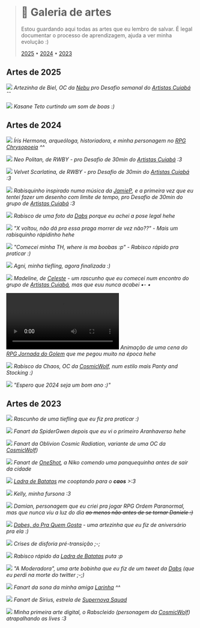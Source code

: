 > # 🎨 Galeria de artes
> Estou guardando aqui todas as artes que eu lembro de salvar. É legal documentar o processo de aprendizagem, ajuda a ver minha evolução :)
>
> [2025](#2025) • [2024](#artes-de-2024) • [2023](#artes-de-2023)

<style>{{#include ./style.css}}</style>
<script>{{#include ./script.js}}</script>

## Artes de 2025

![](2025/2.png)
*Artezinha de Biel, OC da [Nebu](https://www.instagram.com/am_nebu04) pro Desafio semanal do [Artistas Cuiabá](https://www.instagram.com/artistascuiaba/) ˆˆ  
[](https://www.instagram.com/p/DF1KxtUR7ah/)
[](https://bsky.app/profile/danifluffy.dev/post/3lhpc3yghmc2v)*

![](2025/1.jpeg)
*Kasane Teto curtindo um som de boas :)  
[](https://bsky.app/profile/danifluffy.dev/post/3lfnaeb7fdk2q)*



## Artes de 2024

![](2024/12.png)
*Íris Hermona, arqueóloga, historiadora, e minha personagem no [RPG Chrysopoeia](https://www.youtube.com/playlist?list=PLnbFq63ncllDlOGyZTvnm1FbgRFc8HEuR) ^^*

![](2024/11.png)
*Neo Politan, de RWBY - pro Desafio de 30min do [Artistas Cuiabá](https://www.instagram.com/artistascuiaba/) :3*

![](2024/10.png)
*Velvet Scarlatina, de RWBY - pro Desafio de 30min do [Artistas Cuiabá](https://www.instagram.com/artistascuiaba/) :3*

![](2024/9.png)
*Rabisquinho inspirado numa música da [JamieP](https://www.youtube.com/watch?v=s742C0v5SFI), e a primeira vez que eu tentei fazer um desenho com limite de tempo, pro Desafio de 30min do grupo de [Artistas Cuiabá](https://www.instagram.com/artistascuiaba/) :3*

![](2024/8.png)
*Rabisco de uma foto da [Dabs](https://bsky.app/profile/dabsvondaben.bsky.social) porque eu achei a pose legal hehe*

![](2024/7.jpg)
*"X voltou, não dá pra essa praga morrer de vez não??" - Mais um rabisquinho rápidinho hehe  
[](https://bsky.app/profile/danifluffy.dev/post/3l4ubuvnvde2f)*


![](2024/6.png)
*"Comecei minha TH, where is ma boobas :p" - Rabisco rápido pra praticar :)  
[](https://bsky.app/profile/danifluffy.dev/post/3l4m555wjrh2x)*

![](2024/5.jpg)
*Agni, minha tiefling, agora finalizada :)  
[](https://www.instagram.com/p/C7wGJhDOZAl/)*

![](2024/4.jpg)
*Madeline, de [Celeste](https://store.steampowered.com/app/504230/Celeste/) - um rascunho que eu comecei num encontro do grupo de [Artistas Cuiabá](https://www.instagram.com/artistascuiaba/), mas que euu nunca acabei •- •*

<video src="./2024/3.mp4" controls></video>
*Animação de uma cena do [RPG Jornada do Golem](https://www.youtube.com/playlist?list=PLnbFq63ncllCAHKEo_RsqIJ--Syh_CnYD) que me pegou muito na época hehe  
[](https://www.instagram.com/p/C6aihVRuq6x/)*

![](./2024/2.png)
*Rabisco da Chaos, OC da [CosmicWolf](https://youtube.com/@CosmicWolf_Arts), num estilo mais Panty and Stocking :)  
[](https://www.instagram.com/p/C6Az2MvuLP-/)*

![](./2024/1.jpg)
*"Espero que 2024 seja um bom ano :)"  
[](https://bsky.app/profile/danifluffy.dev/post/3kiqxgvoygv2m)*




## Artes de 2023

![](./2023/14.jpg)
*Rascunho de uma tiefling que eu fiz pra praticar :)*

![](./2023/13.jpg)
*Fanart da SpiderGwen depois que eu vi o primeiro Aranhaverso hehe  
[](https://www.instagram.com/p/CtX3AZvM-YG/)*

![](./2023/12.jpg)
*Fanart da Oblivion Cosmic Radiation, variante de uma OC da [CosmicWolf](https://youtube.com/@CosmicWolf_Arts))*

![](./2023/11.jpg)
*Fanart de [OneShot](https://store.steampowered.com/app/420530/OneShot/?l=portuguese), a Niko comendo uma panquequinha antes de sair da cidade*

![](./2023/10.jpg)
*[Ladra de Batatas](https://bsky.app/profile/ladradebatatas.bsky.social) me cooptando para o **caos** >:3*

![](./2023/9.png)
*Kelly, minha fursona :3  
[](https://www.instagram.com/p/CtX3eOGMvyr/)*

![](./2023/8.png)
*Damian, personagem que eu criei pra jogar RPG Ordem Paranormal, mas que nunca viu a luz do dia ~~ao menos não antes de se tornar Daniele :)~~*

![](./2023/7.jpg)
*[Dabes, do Pra Quem Gosta](https://bsky.app/profile/dabsvondaben.bsky.social) - uma artezinha que eu fiz de aniversário pra ela :)*

![](./2023/6.png)
*Crises de disforia pré-transição ;-;*

![](./2023/5.png)
*Rabisco rápido da [Ladra de Batatas](https://bsky.app/profile/ladradebatatas.bsky.social) puta :p*

![](./2023/4.jpg)
*"A Moderadora", uma arte bobinha que eu fiz de um tweet da [Dabs](https://bsky.app/profile/dabsvondaben.bsky.social) (que eu perdi na morte do twitter ;-;)*

![](./2023/3.jpg)
*Fanart da sona da minha amiga [Larinha](https://bsky.app/profile/olara.bsky.social) ^^*

![](./2023/2.jpg)
*Fanart de Sirius, estrela de [Supernova Squad]([https://www.webtoons.com/en/canvas/supernova-squad-pt-br/list)*

![](./2023/1.jpg)
*Minha primeira arte digital, o Rabscleido (personagem da [CosmicWolf](https://youtube.com/@CosmicWolf_Arts)) atrapalhando as lives :3*


